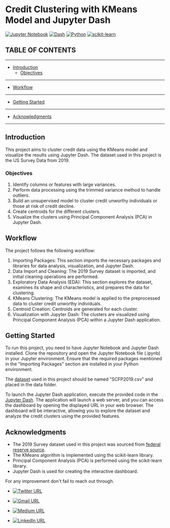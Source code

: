 # Credit Clustering with KMeans Model and Jupyter Dash

[![Jupyter Notebook](https://img.shields.io/badge/Jupyter-Notebook-orange?style=flat&logo=jupyter)](https://jupyter.org/) [![Dash](https://img.shields.io/badge/Dash-Plotly-blue?style=flat&logo=plotly)](https://plotly.com/dash/) [![Python](https://img.shields.io/badge/Python-3.x-blue?style=flat&logo=python)](https://www.python.org/) [![scikit-learn](https://img.shields.io/badge/scikit--learn-Machine%20Learning-blueviolet?style=flat&logo=scikit-learn)](https://scikit-learn.org/)

## TABLE OF CONTENTS

----

- [Introduction](#introduction)
  - [Objectives](#objectives)

----

- [Workflow](#workflow)

----

- [Getting Started](#getting-started)

----

- [Acknowledgments](#acknowledgments)

----

## Introduction

This project aims to cluster credit data using the KMeans model and visualize the results using Jupyter Dash. The dataset used in this project is the US Survey Data from 2019.

### Objectives

1. Identify columns or features with large variances.
2. Perform data processing using the trimmed variance method to handle outliers.
3. Build an unsupervised model to cluster credit unworthy individuals or those at risk of credit decline.
4. Create centroids for the different clusters.
5. Visualize the clusters using Principal Component Analysis (PCA) in Jupyter Dash.

## Workflow

The project follows the following workflow:

1. Importing Packages: This section imports the necessary packages and libraries for data analysis, visualization, and Jupyter Dash.
2. Data Import and Cleaning: The 2019 Survey dataset is imported, and initial cleaning operations are performed.
3. Exploratory Data Analysis (EDA): This section explores the dataset, examines its shape and characteristics, and prepares the data for clustering.
4. KMeans Clustering: The KMeans model is applied to the preprocessed data to cluster credit unworthy individuals.
5. Centroid Creation: Centroids are generated for each cluster.
6. Visualization with Jupyter Dash: The clusters are visualized using Principal Component Analysis (PCA) within a Jupyter Dash application.

## Getting Started

To run this project, you need to have Jupyter Notebook and Jupyter Dash installed. Clone the repository and open the Jupyter Notebook file (.ipynb) in your Jupyter environment. Ensure that the required packages mentioned in the "Importing Packages" section are installed in your Python environment.

The [dataset](Data/SCFP2019.csv) used in this project should be named "SCFP2019.csv" and placed in the data folder.

To launch the Jupyter Dash application, execute the provided code in the [Jupyter Dash](JupyterDash/app.py). The application will launch a web server, and you can access the dashboard by opening the displayed URL in your web browser. The dashboard will be interactive, allowing you to explore the dataset and analyze the credit clusters using the provided features.

## Acknowledgments

- The 2019 Survey dataset used in this project was sourced from [federal reserve source](https://www.federalreserve.gov/econres/files/scfp2019excel.zip).
- The KMeans algorithm is implemented using the scikit-learn library.
- Principal Component Analysis (PCA) is performed using the scikit-learn library.
- Jupyter Dash is used for creating the interactive dashboard.

For any improvement don't fail to reach out through.

- [![Twitter URL](https://img.shields.io/twitter/url/https/twitter.com/pexpeterr.svg?style=social&label=Follow%20%40pexpeterr)](https://twitter.com/pexpeterr)

- [![Gmail URL](https://img.shields.io/badge/Connect%20with-Gmail-red.svg?style=flat&logo=gmail)](mailto:peterkgathoni@gmail.com)

- [![Medium URL](https://img.shields.io/badge/Follow%20%40peterkgathoni-%2312100E.svg?style=flat&logo=medium)](https://medium.com/@peterkgathoni)

- [![LinkedIn URL](https://img.shields.io/badge/Connect%20with%20Me-blue?style=flat&logo=linkedin)](https://www.linkedin.com/in/peterkamaugathoni)
